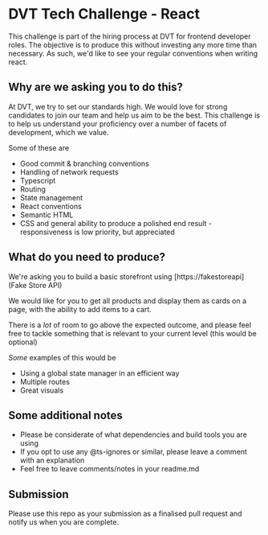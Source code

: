 # DVT Tech Challenge - React

This challenge is part of the hiring process at DVT for frontend developer roles. The objective is to produce this without investing any more time than necessary. As such, we'd like to see your regular conventions when writing react.

## Why are we asking you to do this?

At DVT, we try to set our standards high. We would love for strong candidates to join our team and help us aim to be the best. This challenge is to help us understand your proficiency over a number of facets of development, which we value.

Some of these are

-   Good commit & branching conventions
-   Handling of network requests
-   Typescript
-   Routing
-   State management
-   React conventions
-   Semantic HTML
-   CSS and general ability to produce a polished end result - responsiveness is low priority, but appreciated

## What do you need to produce?

We're asking you to build a basic storefront using [https://fakestoreapi](Fake Store API)

We would like for you to get all products and display them as cards on a page, with the ability to add items to a cart.

There is a _lot_ of room to go above the expected outcome, and please feel free to tackle something that is relevant to your current level (this would be optional)

_Some_ examples of this would be

-   Using a global state manager in an efficient way
-   Multiple routes
-   Great visuals

## Some additional notes

-   Please be considerate of what dependencies and build tools you are using
-   If you opt to use any @ts-ignores or similar, please leave a comment with an explanation
-   Feel free to leave comments/notes in your readme.md

## Submission

Please use this repo as your submission as a finalised pull request and notify us when you are complete.
